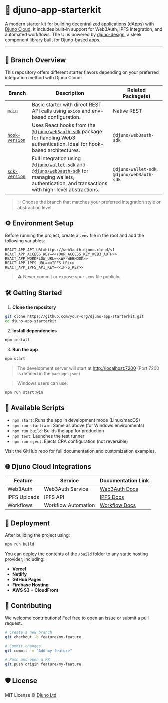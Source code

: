 # 🚀 djuno-app-starterkit

A modern starter kit for building decentralized applications (dApps) with [Djuno Cloud](https://djuno.io). It includes built-in support for Web3Auth, IPFS integration, and automated workflows. The UI is powered by [djuno-design](https://github.com/Djuno-Ltd/djuno-design), a sleek component library built for Djuno-based apps.

---

## 🌿 Branch Overview

This repository offers different starter flavors depending on your preferred integration method with Djuno Cloud:

| Branch                                                                                | Description                                                                                                                                                                                                                                                       | Related Package(s)                         |
| ------------------------------------------------------------------------------------- | ----------------------------------------------------------------------------------------------------------------------------------------------------------------------------------------------------------------------------------------------------------------- | ------------------------------------------ |
| [`main`](https://github.com/Djuno-Ltd/djuno-app-starterkit/tree/main)                 | Basic starter with direct REST API calls using `axios` and env-based configuration.                                                                                                                                                                               | Native REST                                |
| [`hook-version`](https://github.com/Djuno-Ltd/djuno-app-starterkit/tree/hook-version) | Uses React hooks from the [`@djuno/web3auth-sdk`](https://www.npmjs.com/package/@djuno/web3auth-sdk) package for handling Web3 authentication. Ideal for hook-based architectures.                                                                                | `@djuno/web3auth-sdk`                      |
| [`sdk-version`](https://github.com/Djuno-Ltd/djuno-app-starterkit/tree/sdk-version)   | Full integration using [`@djuno/wallet-sdk`](https://www.npmjs.com/package/@djuno/wallet-sdk) and [`@djuno/web3auth-sdk`](https://www.npmjs.com/package/@djuno/web3auth-sdk) for managing wallets, authentication, and transactions with high-level abstractions. | `@djuno/wallet-sdk`, `@djuno/web3auth-sdk` |

> ✨ Choose the branch that matches your preferred integration style or abstraction level.

## ⚙️ Environment Setup

Before running the project, create a `.env` file in the root and add the following variables:

```env
REACT_APP_API_URL=https://web3auth.djuno.cloud/v1
REACT_APP_ACCESS_KEY=<<YOUR_ACCESS_KEY_WEB3_AUTH>>
REACT_APP_WORKFLOW_URL=<<WF-WEBHOOK>>
REACT_APP_IPFS_URL=<<IPFS_URL>>
REACT_APP_IPFS_API_KEY=<<IPFS_KEY>>
```

> ⚠️ Never commit or expose your `.env` file publicly.

## 🛠️ Getting Started

1. **Clone the repository**

```bash
git clone https://github.com/your-org/djuno-app-starterkit.git
cd djuno-app-starterkit
```

2. **Install dependencies**

```bash
npm install
```

3. **Run the app**

```bash
npm start
```

> The development server will start at [http://localhost:7200](http://localhost:7200) (Port 7200 is defined in the `package.json`)

> Windows users can use:

```bash
npm run start:win
```

## 📜 Available Scripts

- `npm start`: Runs the app in development mode (Linux/macOS)
- `npm run start:win`: Same as above (for Windows environments)
- `npm run build`: Builds the app for production
- `npm test`: Launches the test runner
- `npm run eject`: Ejects CRA configuration (not reversible)

Visit the GitHub repo for full documentation and customization examples.

## 🌐 Djuno Cloud Integrations

| Feature      | Service             | Documentation Link                                                              |
| ------------ | ------------------- | ------------------------------------------------------------------------------- |
| Web3Auth     | Web3Auth Service    | [Web3Auth Docs](https://docs.djuno.io/en/articles/10108332-web3-0-auth-service) |
| IPFS Uploads | IPFS API            | [IPFS Docs](https://docs.djuno.io/en/articles/10108735-managed-ipfs)            |
| Workflows    | Workflow Automation | [Workflow Docs](https://docs.djuno.io/en/articles/10108417-workflow-studio)     |

## 🚀 Deployment

After building the project using:

```bash
npm run build
```

You can deploy the contents of the `/build` folder to any static hosting provider, including:

- **Vercel**
- **Netlify**
- **GitHub Pages**
- **Firebase Hosting**
- **AWS S3 + CloudFront**

## 🤝 Contributing

We welcome contributions! Feel free to open an issue or submit a pull request.

```bash
# Create a new branch
git checkout -b feature/my-feature

# Commit changes
git commit -m "Add my feature"

# Push and open a PR
git push origin feature/my-feature
```

## 🛡 License

MIT License © [Djuno Ltd](https://djuno.io)
